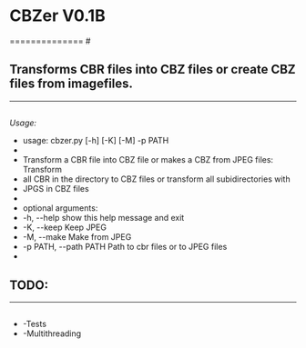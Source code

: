 # CBZer V0.1B
============== #

## Transforms CBR files into CBZ files or create CBZ files from imagefiles.
--------------
 ##
*Usage:*

* usage: cbzer.py [-h] [-K] [-M] -p PATH
* 
* Transform a CBR file into CBZ file or makes a CBZ from JPEG files: Transform
* all CBR in the directory to CBZ files or transform all subidirectories with
* JPGS in CBZ files
* 
* optional arguments:
*   -h, --help            show this help message and exit
*   -K, --keep            Keep JPEG
*   -M, --make            Make from JPEG
*   -p PATH, --path PATH  Path to cbr files or to JPEG files
* 

## TODO:
--------------
 ##
* -Tests
* -Multithreading